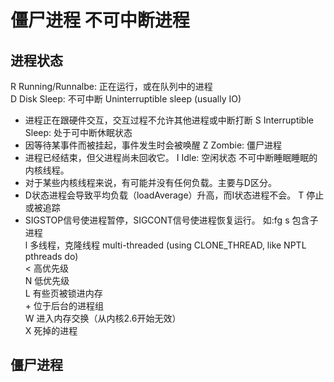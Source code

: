 # 僵尸进程 不可中断进程

## 进程状态
R Running/Runnalbe: 正在运行，或在队列中的进程  
D Disk Sleep: 不可中断 Uninterruptible sleep (usually IO)  
- 进程正在跟硬件交互，交互过程不允许其他进程或中断打断
S Interruptible Sleep: 处于可中断休眠状态  
- 因等待某事件而被挂起，事件发生时会被唤醒
Z Zombie: 僵尸进程  
- 进程已经结束，但父进程尚未回收它。
I Idle: 空闲状态 不可中断睡眠睡眠的内核线程。  
- 对于某些内核线程来说，有可能并没有任何负载。主要与D区分。
- D状态进程会导致平均负载（loadAverage）升高，而I状态进程不会。
T 停止或被追踪  
- SIGSTOP信号使进程暂停，SIGCONT信号使进程恢复运行。 如:fg
s 包含子进程  
l 多线程，克隆线程 multi-threaded (using CLONE_THREAD, like NPTL pthreads do)  
< 高优先级  
N 低优先级  
L 有些页被锁进内存  
\+ 位于后台的进程组  
W 进入内存交换（从内核2.6开始无效）  
X 死掉的进程  

## 僵尸进程
